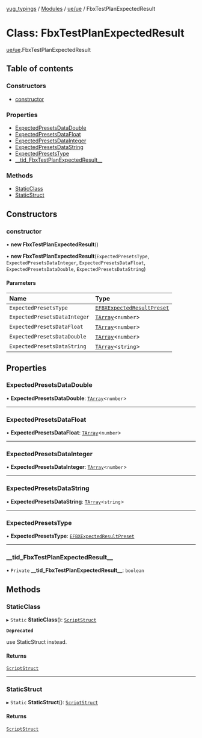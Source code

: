 [yug_typings](../README.md) / [Modules](../modules.md) / [ue/ue](../modules/ue_ue.md) / FbxTestPlanExpectedResult

# Class: FbxTestPlanExpectedResult

[ue/ue](../modules/ue_ue.md).FbxTestPlanExpectedResult

## Table of contents

### Constructors

- [constructor](ue_ue.FbxTestPlanExpectedResult.md#constructor)

### Properties

- [ExpectedPresetsDataDouble](ue_ue.FbxTestPlanExpectedResult.md#expectedpresetsdatadouble)
- [ExpectedPresetsDataFloat](ue_ue.FbxTestPlanExpectedResult.md#expectedpresetsdatafloat)
- [ExpectedPresetsDataInteger](ue_ue.FbxTestPlanExpectedResult.md#expectedpresetsdatainteger)
- [ExpectedPresetsDataString](ue_ue.FbxTestPlanExpectedResult.md#expectedpresetsdatastring)
- [ExpectedPresetsType](ue_ue.FbxTestPlanExpectedResult.md#expectedpresetstype)
- [\_\_tid\_FbxTestPlanExpectedResult\_\_](ue_ue.FbxTestPlanExpectedResult.md#__tid_fbxtestplanexpectedresult__)

### Methods

- [StaticClass](ue_ue.FbxTestPlanExpectedResult.md#staticclass)
- [StaticStruct](ue_ue.FbxTestPlanExpectedResult.md#staticstruct)

## Constructors

### constructor

• **new FbxTestPlanExpectedResult**()

• **new FbxTestPlanExpectedResult**(`ExpectedPresetsType`, `ExpectedPresetsDataInteger`, `ExpectedPresetsDataFloat`, `ExpectedPresetsDataDouble`, `ExpectedPresetsDataString`)

#### Parameters

| Name | Type |
| :------ | :------ |
| `ExpectedPresetsType` | [`EFBXExpectedResultPreset`](../enums/ue_ue.EFBXExpectedResultPreset.md) |
| `ExpectedPresetsDataInteger` | [`TArray`](../interfaces/ue_puerts.TArray.md)<`number`\> |
| `ExpectedPresetsDataFloat` | [`TArray`](../interfaces/ue_puerts.TArray.md)<`number`\> |
| `ExpectedPresetsDataDouble` | [`TArray`](../interfaces/ue_puerts.TArray.md)<`number`\> |
| `ExpectedPresetsDataString` | [`TArray`](../interfaces/ue_puerts.TArray.md)<`string`\> |

## Properties

### ExpectedPresetsDataDouble

• **ExpectedPresetsDataDouble**: [`TArray`](../interfaces/ue_puerts.TArray.md)<`number`\>

___

### ExpectedPresetsDataFloat

• **ExpectedPresetsDataFloat**: [`TArray`](../interfaces/ue_puerts.TArray.md)<`number`\>

___

### ExpectedPresetsDataInteger

• **ExpectedPresetsDataInteger**: [`TArray`](../interfaces/ue_puerts.TArray.md)<`number`\>

___

### ExpectedPresetsDataString

• **ExpectedPresetsDataString**: [`TArray`](../interfaces/ue_puerts.TArray.md)<`string`\>

___

### ExpectedPresetsType

• **ExpectedPresetsType**: [`EFBXExpectedResultPreset`](../enums/ue_ue.EFBXExpectedResultPreset.md)

___

### \_\_tid\_FbxTestPlanExpectedResult\_\_

• `Private` **\_\_tid\_FbxTestPlanExpectedResult\_\_**: `boolean`

## Methods

### StaticClass

▸ `Static` **StaticClass**(): [`ScriptStruct`](ue_ue.ScriptStruct.md)

**`Deprecated`**

use StaticStruct instead.

#### Returns

[`ScriptStruct`](ue_ue.ScriptStruct.md)

___

### StaticStruct

▸ `Static` **StaticStruct**(): [`ScriptStruct`](ue_ue.ScriptStruct.md)

#### Returns

[`ScriptStruct`](ue_ue.ScriptStruct.md)
